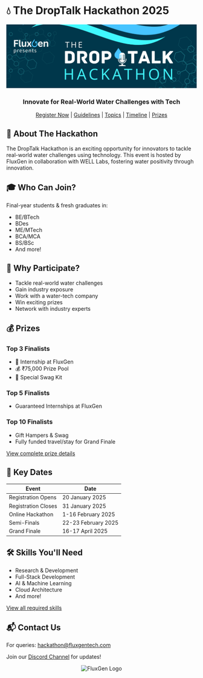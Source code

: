 # 💧 The DropTalk Hackathon 2025

<div align="center">
  <img src="assets/banner.jpeg" alt="DropTalk Hackathon Banner"/>
  
  ### Innovate for Real-World Water Challenges with Tech
  
  [Register Now](https://forms.gle/QQQ5UR5nbScfbWkUA) | [Guidelines](guidelines.md) | [Topics](topics.md) | [Timeline](timeline.md) | [Prizes](prizes.md)
</div>

## 🎯 About The Hackathon

The DropTalk Hackathon is an exciting opportunity for innovators to tackle real-world water challenges using technology. This event is hosted by FluxGen in collaboration with WELL Labs, fostering water positivity through innovation.

## 🎓 Who Can Join?

Final-year students & fresh graduates in:
- BE/BTech
- BDes
- ME/MTech
- BCA/MCA
- BS/BSc
- And more!

## 🌟 Why Participate?

- Tackle real-world water challenges
- Gain industry exposure
- Work with a water-tech company
- Win exciting prizes
- Network with industry experts

## 💰 Prizes

### Top 3 Finalists
- 💼 Internship at FluxGen
- 💰 ₹75,000 Prize Pool
- 🎁 Special Swag Kit

### Top 5 Finalists
- Guaranteed Internships at FluxGen

### Top 10 Finalists
- Gift Hampers & Swag
- Fully funded travel/stay for Grand Finale

[View complete prize details](prizes.md)

## 📅 Key Dates

| Event | Date |
|-------|------|
| Registration Opens | 20 January 2025 |
| Registration Closes | 31 January 2025 |
| Online Hackathon | 1-16 February 2025 |
| Semi-Finals | 22-23 February 2025 |
| Grand Finale | 16-17 April 2025 |

## 🛠️ Skills You'll Need

- Research & Development
- Full-Stack Development
- AI & Machine Learning
- Cloud Architecture
- And more!

[View all required skills](skills.md)

## 📬 Contact Us

For queries: hackathon@fluxgentech.com

Join our [Discord Channel](https://discord.gg/HEPkUxMv) for updates!

<div align="center">
  <img src="assets/logo.gif" alt="FluxGen Logo" width="200"/>
</div>